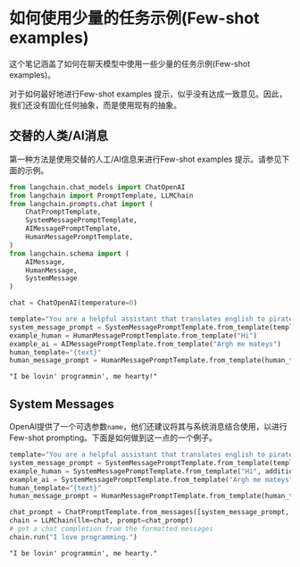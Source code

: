 # 如何使用少量的任务示例(Few-shot examples)

这个笔记涵盖了如何在聊天模型中使用一些少量的任务示例(Few-shot examples)。

对于如何最好地进行Few-shot examples 提示，似乎没有达成一致意见。因此，我们还没有固化任何抽象，而是使用现有的抽象。

## 交替的人类/AI消息

第一种方法是使用交替的人工/AI信息来进行Few-shot examples 提示。请参见下面的示例。

```python
from langchain.chat_models import ChatOpenAI
from langchain import PromptTemplate, LLMChain
from langchain.prompts.chat import (
    ChatPromptTemplate,
    SystemMessagePromptTemplate,
    AIMessagePromptTemplate,
    HumanMessagePromptTemplate,
)
from langchain.schema import (
    AIMessage,
    HumanMessage,
    SystemMessage
)
```

```python
chat = ChatOpenAI(temperature=0)
```

```python
template="You are a helpful assistant that translates english to pirate."
system_message_prompt = SystemMessagePromptTemplate.from_template(template)
example_human = HumanMessagePromptTemplate.from_template("Hi")
example_ai = AIMessagePromptTemplate.from_template("Argh me mateys")
human_template="{text}"
human_message_prompt = HumanMessagePromptTemplate.from_template(human_template)
```
```pycon
"I be lovin' programmin', me hearty!"
```

## System Messages
OpenAI提供了一个可选参数`name`，他们还建议将其与系统消息结合使用，以进行Few-shot prompting。下面是如何做到这一点的一个例子。

```python
template="You are a helpful assistant that translates english to pirate."
system_message_prompt = SystemMessagePromptTemplate.from_template(template)
example_human = SystemMessagePromptTemplate.from_template("Hi", additional_kwargs={"name": "example_user"})
example_ai = SystemMessagePromptTemplate.from_template("Argh me mateys", additional_kwargs={"name": "example_assistant"})
human_template="{text}"
human_message_prompt = HumanMessagePromptTemplate.from_template(human_template)
```
```python
chat_prompt = ChatPromptTemplate.from_messages([system_message_prompt, example_human, example_ai, human_message_prompt])
chain = LLMChain(llm=chat, prompt=chat_prompt)
# get a chat completion from the formatted messages
chain.run("I love programming.")
```

```pycon
"I be lovin' programmin', me hearty."
```